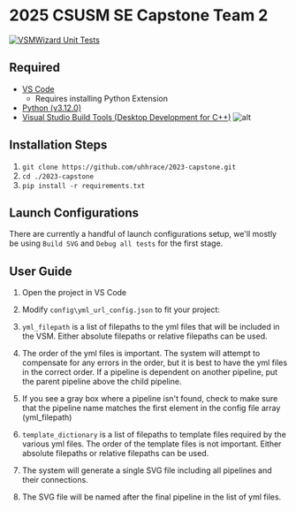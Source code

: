 # 2025 CSUSM SE Capstone Team 2

[![VSMWizard Unit Tests](https://github.com/uhhrace/2023-capstone/actions/workflows/github-actions-demo.yml/badge.svg?branch=master)](https://github.com/uhhrace/2023-capstone/actions/workflows/github-actions-demo.yml)

## Required

- [VS Code](https://code.visualstudio.com/download)
  - Requires installing Python Extension
- [Python (v3.12.0)](https://www.python.org/downloads/)
- [Visual Studio Build Tools (Desktop Development for C++)](https://visualstudio.microsoft.com/downloads/#build-tools-for-visual-studio-2022) ![alt](https://code.visualstudio.com/assets/docs/cpp/msvc/desktop_development_with_cpp-2022.png)

## Installation Steps

1. `git clone https://github.com/uhhrace/2023-capstone.git`
2. `cd ./2023-capstone`
3. `pip install -r requirements.txt`

## Launch Configurations

There are currently a handful of launch configurations setup, we'll mostly be using `Build SVG` and `Debug all tests` for the first stage.

## User Guide

1. Open the project in VS Code

2. Modify `config\yml_url_config.json` to fit your project:

3. `yml_filepath` is a list of filepaths to the yml files that will be included in the VSM. Either absolute filepaths or relative filepaths can be used.

4. The order of the yml files is important. The system will attempt to compensate for any errors in the order, but it is best to have the yml files in the correct order. If a pipeline is dependent on another pipeline, put the parent pipeline above the child pipeline.

5. If you see a gray box where a pipeline isn't found, check to make sure that the pipeline name matches the first element 
    in the config file array (yml_filepath)

6. `template_dictionary` is a list of filepaths to template files required by the various yml files. The order of the template files is not important. Either absolute filepaths or relative filepaths can be used.

7. The system will generate a single SVG file including all pipelines and their connections. 

8. The SVG file will be named after the final pipeline in the list of yml files.
